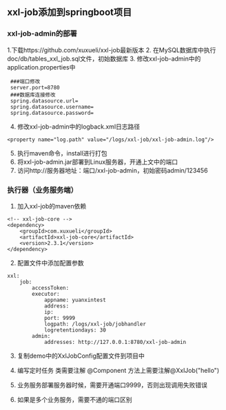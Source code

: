 ## xxl-job添加到springboot项目
### xxl-job-admin的部署
1.下载https://github.com/xuxueli/xxl-job最新版本
2. 在MySQL数据库中执行 doc/db/tables_xxl_job.sql文件，初始数据库
3. 修改xxl-job-admin中的application.properties中
```
 ###端口修改
 server.port=8780 
 ###数据库连接修改
 spring.datasource.url=
 spring.datasource.username=
 spring.datasource.password= 
```
4. 修改xxl-job-admin中的logback.xml日志路径

```
<property name="log.path" value="/logs/xxl-job/xxl-job-admin.log"/>
```

5. 执行maven命令，install进行打包
6. 将xxl-job-admin.jar部署到Linux服务器，开通上文中的端口
7. 访问http://服务器地址：端口/xxl-job-admin，初始密码admin/123456

### 执行器（业务服务端）
1. 加入xxl-job的maven依赖
```
<!-- xxl-job-core -->
<dependency>
    <groupId>com.xuxueli</groupId>
    <artifactId>xxl-job-core</artifactId>
    <version>2.3.1</version>
</dependency>
```
2. 配置文件中添加配置参数
```
xxl:
    job:
        accessToken:
        executor:
            appname: yuanxintest
            address:
            ip:
            port: 9999
            logpath: /logs/xxl-job/jobhandler
            logretentiondays: 30
        admin:
            addresses: http://127.0.0.1:8780/xxl-job-admin
```
3. 复制demo中的XxlJobConfig配置文件到项目中
4. 编写定时任务
类需要注解 @Component
方法上需要注解@XxlJob("hello")

5. 业务服务部署服务器时候，需要开通端口9999，否则出现调用失败错误
6. 如果是多个业务服务，需要不通的端口区别